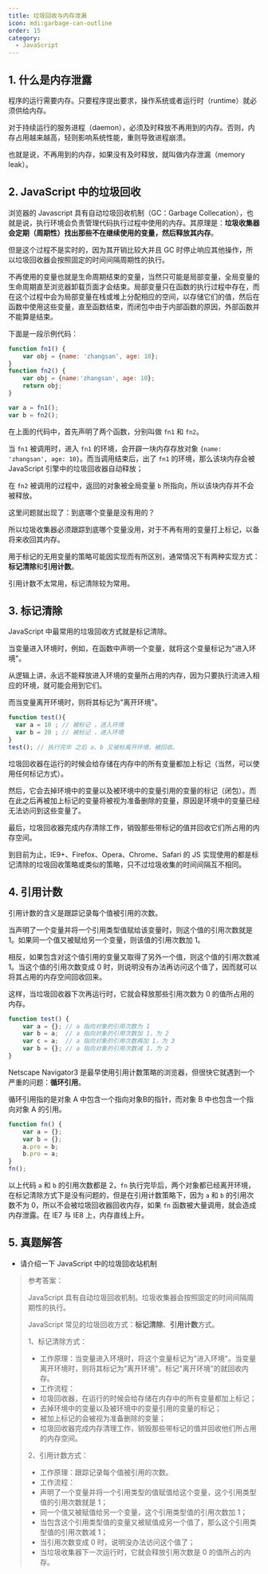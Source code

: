```yaml
---
title: 垃圾回收与内存泄漏
icon: mdi:garbage-can-outline
order: 15
category:
  - JavaScript
---
```


## 1. 什么是内存泄露

程序的运行需要内存。只要程序提出要求，操作系统或者运行时（runtime）就必须供给内存。

对于持续运行的服务进程（daemon），必须及时释放不再用到的内存。否则，内存占用越来越高，轻则影响系统性能，重则导致进程崩溃。

也就是说，不再用到的内存，如果没有及时释放，就叫做内存泄漏（memory leak）。

## 2. JavaScript 中的垃圾回收

浏览器的 Javascript 具有自动垃圾回收机制（GC：Garbage Collecation），也就是说，执行环境会负责管理代码执行过程中使用的内存。其原理是：**垃圾收集器会定期（周期性）找出那些不在继续使用的变量，然后释放其内存**。

但是这个过程不是实时的，因为其开销比较大并且 GC 时停止响应其他操作，所以垃圾回收器会按照固定的时间间隔周期性的执行。

不再使用的变量也就是生命周期结束的变量，当然只可能是局部变量，全局变量的生命周期直至浏览器卸载页面才会结束。局部变量只在函数的执行过程中存在，而在这个过程中会为局部变量在栈或堆上分配相应的空间，以存储它们的值，然后在函数中使用这些变量，直至函数结束，而闭包中由于内部函数的原因，外部函数并不能算是结束。

下面是一段示例代码：

```JavaScript
function fn1() {
    var obj = {name: 'zhangsan', age: 10};
}
function fn2() {
    var obj = {name:'zhangsan', age: 10};
    return obj;
}

var a = fn1();
var b = fn2();
```

在上面的代码中，首先声明了两个函数，分别叫做 `fn1` 和 `fn2`。

当 `fn1` 被调用时，进入 `fn1` 的环境，会开辟一块内存存放对象 `{name: 'zhangsan', age: 10}`。而当调用结束后，出了 `fn1` 的环境，那么该块内存会被 JavaScript 引擎中的垃圾回收器自动释放；

在 `fn2` 被调用的过程中，返回的对象被全局变量 `b` 所指向，所以该块内存并不会被释放。

这里问题就出现了：到底哪个变量是没有用的？

所以垃圾收集器必须跟踪到底哪个变量没用，对于不再有用的变量打上标记，以备将来收回其内存。

用于标记的无用变量的策略可能因实现而有所区别，通常情况下有两种实现方式：**标记清除**和**引用计数**。

引用计数不太常用，标记清除较为常用。

## 3. 标记清除

JavaScript 中最常用的垃圾回收方式就是标记清除。

当变量进入环境时，例如，在函数中声明一个变量，就将这个变量标记为"进入环境"。

从逻辑上讲，永远不能释放进入环境的变量所占用的内存，因为只要执行流进入相应的环境，就可能会用到它们。

而当变量离开环境时，则将其标记为"离开环境"。

```JavaScript
function test(){
  var a = 10 ; // 被标记 ，进入环境 
  var b = 20 ; // 被标记 ，进入环境
}
test(); // 执行完毕 之后 a、b 又被标离开环境，被回收。
```

垃圾回收器在运行的时候会给存储在内存中的所有变量都加上标记（当然，可以使用任何标记方式）。

然后，它会去掉环境中的变量以及被环境中的变量引用的变量的标记（闭包）。而在此之后再被加上标记的变量将被视为准备删除的变量，原因是环境中的变量已经无法访问到这些变量了。

最后，垃圾回收器完成内存清除工作，销毁那些带标记的值并回收它们所占用的内存空间。

到目前为止，IE9+、Firefox、Opera、Chrome、Safari 的 JS 实现使用的都是标记清除的垃圾回收策略或类似的策略，只不过垃圾收集的时间间隔互不相同。

## 4. 引用计数

引用计数的含义是跟踪记录每个值被引用的次数。

当声明了一个变量并将一个引用类型值赋给该变量时，则这个值的引用次数就是 1。如果同一个值又被赋给另一个变量，则该值的引用次数加 1。

相反，如果包含对这个值引用的变量又取得了另外一个值，则这个值的引用次数减 1。当这个值的引用次数变成 0 时，则说明没有办法再访问这个值了，因而就可以将其占用的内存空间回收回来。

这样，当垃圾回收器下次再运行时，它就会释放那些引用次数为 0 的值所占用的内存。

```JavaScript
function test() {
    var a = {};	// a 指向对象的引用次数为 1
    var b = a;	// a 指向对象的引用次数加 1，为 2
    var c = a;	// a 指向对象的引用次数再加 1，为 3
    var b = {};	// a 指向对象的引用次数减 1，为 2
}
```

Netscape Navigator3 是最早使用引用计数策略的浏览器，但很快它就遇到一个严重的问题：**循环引用**。

循环引用指的是对象 A 中包含一个指向对象B的指针，而对象 B 中也包含一个指向对象 A 的引用。

```JavaScript
function fn() {
    var a = {};
    var b = {};
    a.pro = b;
    b.pro = a;
}
fn();
```

以上代码 `a` 和 `b` 的引用次数都是 2，`fn` 执行完毕后，两个对象都已经离开环境，在标记清除方式下是没有问题的，但是在引用计数策略下，因为 `a` 和 `b` 的引用次数不为 0，所以不会被垃圾回收器回收内存，如果 `fn` 函数被大量调用，就会造成内存泄露。在 IE7 与 IE8 上，内存直线上升。

## 5. 真题解答

- 请介绍一下 JavaScript 中的垃圾回收站机制

> 参考答案：
>
> JavaScript 具有自动垃圾回收机制。垃圾收集器会按照固定的时间间隔周期性的执行。
>
> JavaScript 常见的垃圾回收方式：**标记清除**、**引用计数**方式。
>
> 1、标记清除方式：
>
> - 工作原理：当变量进入环境时，将这个变量标记为"进入环境"。当变量离开环境时，则将其标记为"离开环境"。标记"离开环境"的就回收内存。
> - 工作流程：
> - 垃圾回收器，在运行的时候会给存储在内存中的所有变量都加上标记；
> - 去掉环境中的变量以及被环境中的变量引用的变量的标记；
> - 被加上标记的会被视为准备删除的变量；
> - 垃圾回收器完成内存清理工作，销毁那些带标记的值并回收他们所占用的内存空间。
>
> 2、引用计数方式：
>
> - 工作原理：跟踪记录每个值被引用的次数。
> - 工作流程：
> - 声明了一个变量并将一个引用类型的值赋值给这个变量，这个引用类型值的引用次数就是 1；
> - 同一个值又被赋值给另一个变量，这个引用类型值的引用次数加 1；
> - 当包含这个引用类型值的变量又被赋值成另一个值了，那么这个引用类型值的引用次数减 1；
> - 当引用次数变成 0 时，说明没办法访问这个值了；
> - 当垃圾收集器下一次运行时，它就会释放引用次数是 0 的值所占的内存。